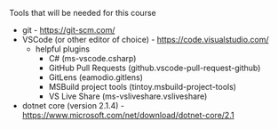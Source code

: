 Tools that will be needed for this course
- git - https://git-scm.com/
- VSCode (or other editor of choice) - https://code.visualstudio.com/
  - helpful plugins
    - C# (ms-vscode.csharp)
    - GitHub Pull Requests (github.vscode-pull-request-github)
    - GitLens (eamodio.gitlens)
    - MSBuild project tools (tintoy.msbuild-project-tools)
    - VS Live Share (ms-vsliveshare.vsliveshare)
- dotnet core (version 2.1.4) - https://www.microsoft.com/net/download/dotnet-core/2.1